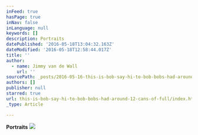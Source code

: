```yaml
---
inFeed: true
hasPage: true
inNav: false
inLanguage: null
keywords: []
description: Portraits
datePublished: '2016-05-18T13:04:32.163Z'
dateModified: '2016-05-18T12:58:44.017Z'
title: ''
author:
  - name: Jimmy van de Wall
    url: ''
sourcePath: _posts/2016-05-16-this-is-bob-say-hi-to-bob-bobs-had-around-12-cans-of-full.md
authors: []
publisher: null
starred: true
url: this-is-bob-say-hi-to-bob-bobs-had-around-12-cans-of-full/index.html
_type: Article

---
```

**Portraits**
![](https://the-grid-user-content.s3-us-west-2.amazonaws.com/8415bd7e-cfee-4465-af59-5b890958a968.jpg)